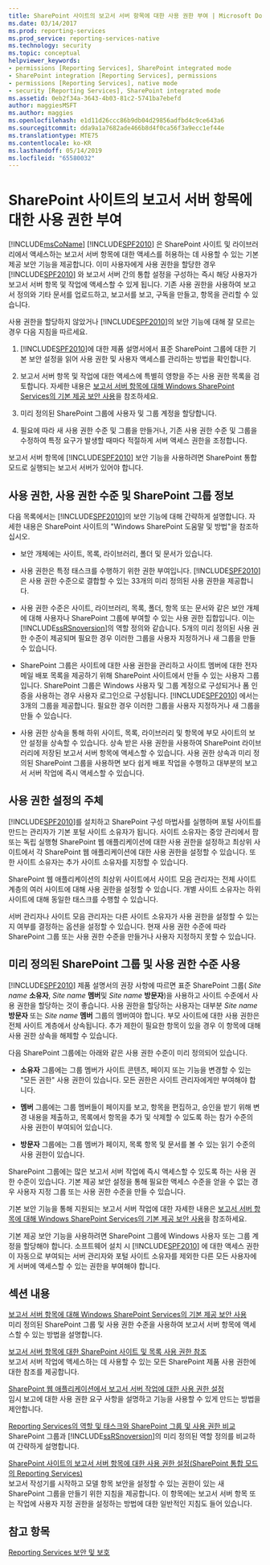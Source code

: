 ```yaml
---
title: SharePoint 사이트의 보고서 서버 항목에 대한 사용 권한 부여 | Microsoft Docs
ms.date: 03/14/2017
ms.prod: reporting-services
ms.prod_service: reporting-services-native
ms.technology: security
ms.topic: conceptual
helpviewer_keywords:
- permissions [Reporting Services], SharePoint integrated mode
- SharePoint integration [Reporting Services], permissions
- permissions [Reporting Services], native mode
- security [Reporting Services], SharePoint integrated mode
ms.assetid: 0eb2f34a-3643-4b03-81c2-5741ba7ebefd
author: maggiesMSFT
ms.author: maggies
ms.openlocfilehash: e1d11d26ccc86b9db04d29856adfbd4c9ce643a6
ms.sourcegitcommit: dda9a1a7682ade466b8d4f0ca56f3a9ecc1ef44e
ms.translationtype: MTE75
ms.contentlocale: ko-KR
ms.lasthandoff: 05/14/2019
ms.locfileid: "65580032"
---
```

# <a name="granting-permissions-on-report-server-items-on-a-sharepoint-site"></a>SharePoint 사이트의 보고서 서버 항목에 대한 사용 권한 부여
  [!INCLUDE[msCoName](../../includes/msconame-md.md)] [!INCLUDE[SPF2010](../../includes/spf2010-md.md)] 은 SharePoint 사이트 및 라이브러리에서 액세스하는 보고서 서버 항목에 대한 액세스를 허용하는 데 사용할 수 있는 기본 제공 보안 기능을 제공합니다. 이미 사용자에게 사용 권한을 할당한 경우 [!INCLUDE[SPF2010](../../includes/spf2010-md.md)] 와 보고서 서버 간의 통합 설정을 구성하는 즉시 해당 사용자가 보고서 서버 항목 및 작업에 액세스할 수 있게 됩니다. 기존 사용 권한을 사용하여 보고서 정의와 기타 문서를 업로드하고, 보고서를 보고, 구독을 만들고, 항목을 관리할 수 있습니다.  
  
 사용 권한을 할당하지 않았거나 [!INCLUDE[SPF2010](../../includes/spf2010-md.md)]의 보안 기능에 대해 잘 모르는 경우 다음 지침을 따르세요.  
  
1.  [!INCLUDE[SPF2010](../../includes/spf2010-md.md)]에 대한 제품 설명서에서 표준 SharePoint 그룹에 대한 기본 보안 설정을 읽어 사용 권한 및 사용자 액세스를 관리하는 방법을 확인합니다.  
  
2.  보고서 서버 항목 및 작업에 대한 액세스에 특별히 영향을 주는 사용 권한 목록을 검토합니다. 자세한 내용은 [보고서 서버 항목에 대해 Windows SharePoint Services의 기본 제공 보안 사용](../../reporting-services/security/use-built-in-security-in-windows-sharepoint-services-for-report-server-items.md)을 참조하세요.  
  
3.  미리 정의된 SharePoint 그룹에 사용자 및 그룹 계정을 할당합니다.  
  
4.  필요에 따라 새 사용 권한 수준 및 그룹을 만들거나, 기존 사용 권한 수준 및 그룹을 수정하여 특정 요구가 발생할 때마다 적절하게 서버 액세스 권한을 조정합니다.  
  
 보고서 서버 항목에 [!INCLUDE[SPF2010](../../includes/spf2010-md.md)] 보안 기능을 사용하려면 SharePoint 통합 모드로 실행되는 보고서 서버가 있어야 합니다.  
  
## <a name="about-permissions-permission-levels-and-sharepoint-groups"></a>사용 권한, 사용 권한 수준 및 SharePoint 그룹 정보  
 다음 목록에서는 [!INCLUDE[SPF2010](../../includes/spf2010-md.md)]의 보안 기능에 대해 간략하게 설명합니다. 자세한 내용은 SharePoint 사이트의 "Windows SharePoint 도움말 및 방법"을 참조하십시오.  
  
-   보안 개체에는 사이트, 목록, 라이브러리, 폴더 및 문서가 있습니다.  
  
-   사용 권한은 특정 태스크를 수행하기 위한 권한 부여입니다. [!INCLUDE[SPF2010](../../includes/spf2010-md.md)] 은 사용 권한 수준으로 결합할 수 있는 33개의 미리 정의된 사용 권한을 제공합니다.  
  
-   사용 권한 수준은 사이트, 라이브러리, 목록, 폴더, 항목 또는 문서와 같은 보안 개체에 대해 사용자나 SharePoint 그룹에 부여할 수 있는 사용 권한 집합입니다. 이는 [!INCLUDE[ssRSnoversion](../../includes/ssrsnoversion-md.md)]의 역할 정의와 같습니다. 5개의 미리 정의된 사용 권한 수준이 제공되며 필요한 경우 이러한 그룹을 사용자 지정하거나 새 그룹을 만들 수 있습니다.  
  
-   SharePoint 그룹은 사이트에 대한 사용 권한을 관리하고 사이트 멤버에 대한 전자 메일 배포 목록을 제공하기 위해 SharePoint 사이트에서 만들 수 있는 사용자 그룹입니다. SharePoint 그룹은 Windows 사용자 및 그룹 계정으로 구성되거나 폼 인증을 사용하는 경우 사용자 로그인으로 구성됩니다. [!INCLUDE[SPF2010](../../includes/spf2010-md.md)] 에서는 3개의 그룹을 제공합니다. 필요한 경우 이러한 그룹을 사용자 지정하거나 새 그룹을 만들 수 있습니다.  
  
-   사용 권한 상속을 통해 하위 사이트, 목록, 라이브러리 및 항목에 부모 사이트의 보안 설정을 상속할 수 있습니다. 상속 받은 사용 권한을 사용하여 SharePoint 라이브러리에 저장된 보고서 서버 항목에 액세스할 수 있습니다. 사용 권한 상속과 미리 정의된 SharePoint 그룹을 사용하면 보다 쉽게 배포 작업을 수행하고 대부분의 보고서 서버 작업에 즉시 액세스할 수 있습니다.  
  
## <a name="who-sets-permissions"></a>사용 권한 설정의 주체  
 [!INCLUDE[SPF2010](../../includes/spf2010-md.md)]를 설치하고 SharePoint 구성 마법사를 실행하며 포털 사이트를 만드는 관리자가 기본 포털 사이트 소유자가 됩니다. 사이트 소유자는 중앙 관리에서 팜 또는 독립 실행형 SharePoint 웹 애플리케이션에 대한 사용 권한을 설정하고 최상위 사이트에서 각 SharePoint 웹 애플리케이션에 대한 사용 권한을 설정할 수 있습니다. 또한 사이트 소유자는 추가 사이트 소유자를 지정할 수 있습니다.  
  
 SharePoint 웹 애플리케이션의 최상위 사이트에서 사이트 모음 관리자는 전체 사이트 계층의 여러 사이트에 대해 사용 권한을 설정할 수 있습니다. 개별 사이트 소유자는 하위 사이트에 대해 동일한 태스크를 수행할 수 있습니다.  
  
 서버 관리자나 사이트 모음 관리자는 다른 사이트 소유자가 사용 권한을 설정할 수 있는지 여부를 결정하는 옵션을 설정할 수 있습니다. 현재 사용 권한 수준에 따라 SharePoint 그룹 또는 사용 권한 수준을 만들거나 사용자 지정하지 못할 수 있습니다.  
  
## <a name="using-predefined-sharepoint-groups-and-permission-levels"></a>미리 정의된 SharePoint 그룹 및 사용 권한 수준 사용  
 [!INCLUDE[SPF2010](../../includes/spf2010-md.md)] 제품 설명서의 권장 사항에 따르면 표준 SharePoint 그룹( *Site name* **소유자**, *Site name* **멤버**및 *Site name* **방문자**)을 사용하고 사이트 수준에서 사용 권한을 할당하는 것이 좋습니다. 사용 권한을 할당하는 사용자는 대부분 *Site name* **방문자** 또는 *Site name* **멤버** 그룹의 멤버여야 합니다. 부모 사이트에 대한 사용 권한은 전체 사이트 계층에서 상속됩니다. 추가 제한이 필요한 항목이 있을 경우 이 항목에 대해 사용 권한 상속을 해제할 수 있습니다.  
  
 다음 SharePoint 그룹에는 아래와 같은 사용 권한 수준이 미리 정의되어 있습니다.  
  
-   **소유자** 그룹에는 그룹 멤버가 사이트 콘텐츠, 페이지 또는 기능을 변경할 수 있는 "모든 권한" 사용 권한이 있습니다. 모든 권한은 사이트 관리자에게만 부여해야 합니다.  
  
-   **멤버** 그룹에는 그룹 멤버들이 페이지를 보고, 항목을 편집하고, 승인을 받기 위해 변경 내용을 제출하고, 목록에서 항목을 추가 및 삭제할 수 있도록 하는 참가 수준의 사용 권한이 부여되어 있습니다.  
  
-   **방문자** 그룹에는 그룹 멤버가 페이지, 목록 항목 및 문서를 볼 수 있는 읽기 수준의 사용 권한이 있습니다.  
  
 SharePoint 그룹에는 많은 보고서 서버 작업에 즉시 액세스할 수 있도록 하는 사용 권한 수준이 있습니다. 기본 제공 보안 설정을 통해 필요한 액세스 수준을 얻을 수 없는 경우 사용자 지정 그룹 또는 사용 권한 수준을 만들 수 있습니다.  
  
 기본 보안 기능을 통해 지원되는 보고서 서버 작업에 대한 자세한 내용은 [보고서 서버 항목에 대해 Windows SharePoint Services의 기본 제공 보안 사용](../../reporting-services/security/use-built-in-security-in-windows-sharepoint-services-for-report-server-items.md)을 참조하세요.  
  
 기본 제공 보안 기능을 사용하려면 SharePoint 그룹에 Windows 사용자 또는 그룹 계정을 할당해야 합니다. 소프트웨어 설치 시 [!INCLUDE[SPF2010](../../includes/spf2010-md.md)] 에 대한 액세스 권한이 자동으로 부여되는 서버 관리자와 포털 사이트 소유자를 제외한 다른 모든 사용자에게 서버에 액세스할 수 있는 권한을 부여해야 합니다.  
  
## <a name="in-this-section"></a>섹션 내용  
 [보고서 서버 항목에 대해 Windows SharePoint Services의 기본 제공 보안 사용](../../reporting-services/security/use-built-in-security-in-windows-sharepoint-services-for-report-server-items.md)  
 미리 정의된 SharePoint 그룹 및 사용 권한 수준을 사용하여 보고서 서버 항목에 액세스할 수 있는 방법을 설명합니다.  
  
 [보고서 서버 항목에 대한 SharePoint 사이트 및 목록 사용 권한 참조](../../reporting-services/security/sharepoint-site-and-list-permission-reference-for-report-server-items.md)  
 보고서 서버 작업에 액세스하는 데 사용할 수 있는 모든 SharePoint 제품 사용 권한에 대한 참조를 제공합니다.  
  
 [SharePoint 웹 애플리케이션에서 보고서 서버 작업에 대한 사용 권한 설정](../../reporting-services/security/set-permissions-for-report-server-operations-in-a-sharepoint-web-application.md)  
 임시 보고에 대한 사용 권한 요구 사항을 설명하고 기능을 사용할 수 있게 만드는 방법을 제안합니다.  
  
 [Reporting Services의 역할 및 태스크와 SharePoint 그룹 및 사용 권한 비교](../../reporting-services/security/reporting-services-roles-tasks-vs-sharepoint-groups-permissions.md)  
 SharePoint 그룹과 [!INCLUDE[ssRSnoversion](../../includes/ssrsnoversion-md.md)]의 미리 정의된 역할 정의를 비교하여 간략하게 설명합니다.  
  
 [SharePoint 사이트의 보고서 서버 항목에 대한 사용 권한 설정&#40;SharePoint 통합 모드의 Reporting Services&#41;](../../reporting-services/security/set-permissions-for-report-server-items-on-a-sharepoint-site.md)  
 보고서 작성기를 시작하고 모델 항목 보안을 설정할 수 있는 권한이 있는 새 SharePoint 그룹을 만들기 위한 지침을 제공합니다. 이 항목에는 보고서 서버 항목 또는 작업에 사용자 지정 권한을 설정하는 방법에 대한 일반적인 지침도 들어 있습니다.  
  
## <a name="see-also"></a>참고 항목  
 [Reporting Services 보안 및 보호](../../reporting-services/security/reporting-services-security-and-protection.md)  
  
  
